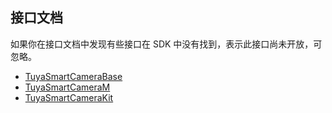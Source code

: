 ## 接口文档

如果你在接口文档中发现有些接口在 SDK 中没有找到，表示此接口尚未开放，可忽略。

* [TuyaSmartCameraBase](api/TuyaSmartCameraBase-zh.html)
* [TuyaSmartCameraM](api/TuyaSmartCameraM-zh.html)
* [TuyaSmartCameraKit](api/TuyaSmartCameraKit-zh.html)

